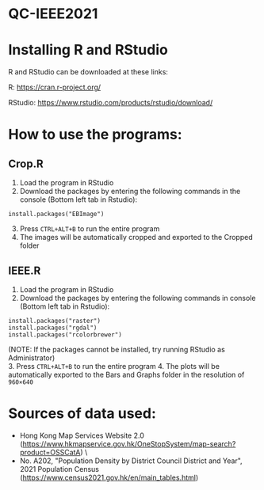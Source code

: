 # QC-IEEE2021

# Installing R and RStudio
R and RStudio can be downloaded at these links:

R: https://cran.r-project.org/

RStudio: https://www.rstudio.com/products/rstudio/download/


# How to use the programs:

## Crop.R
1. Load the program in RStudio
2. Download the packages by entering the following commands in the console (Bottom left tab in Rstudio):
```
install.packages("EBImage")
```
3. Press ```CTRL+ALT+B``` to run the entire program
4. The images will be automatically cropped and exported to the Cropped folder

## IEEE.R
1. Load the program in RStudio
2. Download the packages by entering the following commands in console (Bottom left tab in Rstudio):
```
install.packages("raster")
install.packages("rgdal")
install.packages("rcolorbrewer")
```
(NOTE: If the packages cannot be installed, try running RStudio as Administrator)\
3. Press ```CTRL+ALT+B``` to run the entire program
4. The plots will be automatically exported to the Bars and Graphs folder in the resolution of ```960×640```

# Sources of data used:
- Hong Kong Map Services Website 2.0 (https://www.hkmapservice.gov.hk/OneStopSystem/map-search?product=OSSCatA) \
- No. A202, "Population Density by District Council District and Year", 2021 Population Census (https://www.census2021.gov.hk/en/main_tables.html)
